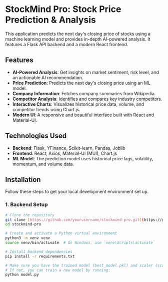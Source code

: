 # StockMind Pro: Stock Price Prediction & Analysis

This application predicts the next day's closing price of stocks using a machine learning model and provides in-depth AI-powered analysis. It features a Flask API backend and a modern React frontend.

## Features

- **AI-Powered Analysis**: Get insights on market sentiment, risk level, and an actionable AI recommendation.
- **Price Prediction**: Predicts the next day's closing price using an ML model.
- **Company Information**: Fetches company summaries from Wikipedia.
- **Competitor Analysis**: Identifies and compares key industry competitors.
- **Interactive Charts**: Visualizes historical price data, volume, and competitor trends using Chart.js.
- **Modern UI**: A responsive and beautiful interface built with React and Material-UI.

## Technologies Used

- **Backend**: Flask, YFinance, Scikit-learn, Pandas, Joblib
- **Frontend**: React, Axios, Material-UI (MUI), Chart.js
- **ML Model**: The prediction model uses historical price lags, volatility, momentum, and volume data.

## Installation

Follow these steps to get your local development environment set up.

### 1. Backend Setup

```bash
# Clone the repository
git clone [https://github.com/yourusername/stockmind-pro.git](https://github.com/yourusername/stockmind-pro.git)
cd stockmind-pro

# Create and activate a Python virtual environment
python3 -m venv venv
source venv/bin/activate  # On Windows, use `venv\Scripts\activate`

# Install backend dependencies
pip install -r requirements.txt

# Make sure you have the trained model (best_model.pkl) and scaler (scaler.pkl).
# If not, you can train a new model by running:
python model.py

